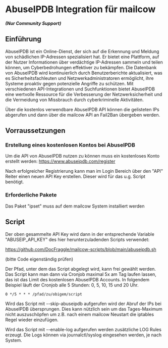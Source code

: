 # AbuseIPDB Integration für mailcow
**_(Nur Community Support)_**
## Einführung

AbuseIPDB ist ein Online-Dienst, der sich auf die Erkennung und Meldung von schädlichen IP-Adressen spezialisiert hat. Er bietet eine Plattform, auf der Nutzer Informationen über verdächtige IP-Adressen sammeln und teilen können, um Cyberbedrohungen effektiver zu bekämpfen. Die Datenbank von AbuseIPDB wird kontinuierlich durch Benutzerberichte aktualisiert, was es Sicherheitsfachleuten und Netzwerkadministratoren ermöglicht, ihre Systeme proaktiv gegen potenzielle Angriffe zu schützen. Mit verschiedenen API-Integrationen und Suchfunktionen bietet AbuseIPDB eine wertvolle Ressource für die Verbesserung der Netzwerksicherheit und die Vermeidung von Missbrauch durch cyberkriminelle Aktivitäten.

Über die kostenlos verwendbare AbuseIPDB API können die gelisteten IPs abgerufen und dann über die mailcow API an Fail2Ban übergeben werden.

## Vorraussetzungen
### Erstellung eines kostenlosen Kontos bei AbuseIPDB

Um die API von AbuseIPDB nutzen zu können muss ein kostenloses Konto erstellt werden: https://www.abuseipdb.com/register

Nach erfolgreicher Registrierung kann man im Login Bereich über den "API" Reiter einen neuen API Key erstellen. Dieser wird für das u.g. Script benötigt.

### Erforderliche Pakete

Das Paket "ipset" muss auf dem mailcow System installiert werden

## Script

Der oben gesammelte API Key wird dann in der entsprechende Variable "ABUSEIP_API_KEY" des hier herunterzuladenden Scripts verwendet:

https://github.com/DocFraggle/mailcow-scripts/blob/main/abuseipdb.sh

(bitte Code eigenständig prüfen)

Der Pfad, unter dem das Script abgelegt wird, kann frei gewählt werden. Das Script kann man dann via Cronjob maximal 5x am Tag laufen lassen, das ist das Limit des kostenlosen AbuseIPDB Accounts. In folgendem Beispiel läuft der Cronjob alle 5 Stunden: 0, 5, 10, 15 und 20 Uhr.

```
0 */5 * * * /pfad/zu/obigem/script
```

Wird das Script mit --skip-abuseipdb aufgerufen wird der Abruf der IPs bei AbuseIPDB übersprungen. Dies kann nützlich sein um das Tages-Maximum nicht auszuschöpfen um z.B. nach einem mailcow Neustart die iptables Regel wieder einzufügen.

Wird das Script mit --enable-log aufgerufen werden zusätzliche LOG Rules erzeugt. Die Logs können via journalctl/syslog eingesehen werden, je nach System.